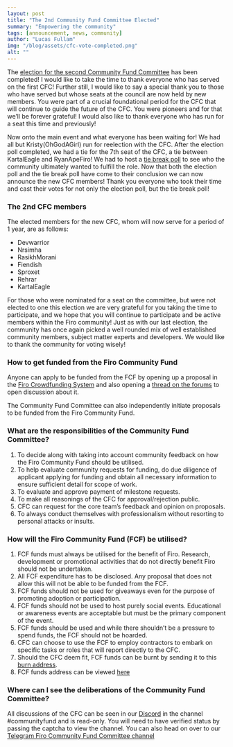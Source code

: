 ```yaml
---
layout: post
title: "The 2nd Community Fund Committee Elected"
summary: "Empowering the community"
tags: [announcement, news, community]
author: "Lucas Fullam"
img: "/blog/assets/cfc-vote-completed.png"
alt: ""
---
```


The [election for the second Community Fund Committee](https://forum.firo.org/t/community-fund-committee-election-march-2023/2877) has been completed! I would like to take the time to thank everyone who has served on the first CFC! 
Further still, I would like to say a special thank you to those who have served but whose seats at the council are now held by new members. You were part of a crucial foundational period for the CFC that will continue to guide the future of the CFC. 
You were pioneers and for that we’ll be forever grateful! I would also like to thank everyone who has run for a seat this time and previously!   


Now onto the main event and what everyone has been waiting for! We had all but Kristy(OhGodAGirl) run for reelection with the CFC. 
After the election poll completed, we had a tie for the 7th seat of the CFC, a tie between KartalEagle and RyanApeFiro! We had to host a [tie break poll](https://forum.firo.org/t/community-fund-committee-election-march-2023/2877/29?u=dinkblitz) to see who the community ultimately wanted to fulfill the role. 
Now that both the election poll and the tie break poll have come to their conclusion we can now announce the new CFC members! Thank you everyone who took their time and cast their votes for not only the election poll, but the tie break poll! 


### The 2nd CFC members


The elected members for the new CFC, whom will now serve for a period of 1 year, are as follows: 
* Devwarrior
* Nrsimha
* RasikhMorani
* Fiendish
* Sproxet
* Rehrar
* KartalEagle 


For those who were nominated for a seat on the committee, but were not elected to one this election we are very grateful for you taking the time to participate, and we hope that you will continue to participate and be active members within the Firo community! Just as with our last election, the community has once again picked a well rounded mix of well established community members, subject matter experts and developers. We would like to thank the community for voting wisely! 

### How to get funded from the Firo Community Fund  

Anyone can apply to be funded from the FCF by opening up a proposal in the [Firo Crowdfunding System](https://funding.firo.org/) and also opening a [thread on the forums](https://forum.firo.org/c/fcs-proposals/16) to open discussion about it.  

The Community Fund Committee can also independently initiate proposals to be funded from the Firo Community Fund.  

### What are the responsibilities of the Community Fund Committee?  

1. To decide along with taking into account community feedback on how the Firo Community Fund should be utilised.
2. To help evaluate community requests for funding, do due diligence of applicant applying for funding and obtain all necessary information to ensure sufficient detail for scope of work.
3. To evaluate and approve payment of milestone requests.
4. To make all reasonings of the CFC for approval/rejection public.
5. CFC can request for the core team’s feedback and opinion on proposals. 
6. To always conduct themselves with professionalism without resorting to personal attacks or insults.  

### How will the Firo Community Fund (FCF) be utilised?

1. FCF funds must always be utilised for the benefit of Firo. Research, development or promotional activities that do not directly benefit Firo should not be undertaken.
2. All FCF expenditure has to be disclosed. Any proposal that does not allow this will not be able to be funded from the FCF.
3. FCF funds should not be used for giveaways even for the purpose of promoting adoption or participation.
4. FCF funds should not be used to host purely social events. Educational or awareness events are acceptable but must be the primary component of the event.
5. FCF funds should be used and while there shouldn’t be a pressure to spend funds, the FCF should not be hoarded.
6. CFC can choose to use the FCF to employ contractors to embark on specific tasks or roles that will report directly to the CFC.
7. Should the CFC deem fit, FCF funds can be burnt by sending it to this [burn address](https://explorer.firo.org/address/aFiroBurningAddressDoNotSendrPtjYA).
8. FCF funds address can be viewed [here](https://explorer.firo.org/address/aFA2TbqG9cnhhzX5Yny2pBJRK5EaEqLCH7)  

### Where can I see the deliberations of the Community Fund Committee?  

All discussions of the CFC can be seen in our [Discord](https://discord.com/invite/TGZPRbRT3Y) in the channel #communityfund and is read-only. You will need to have verified status by passing the captcha to view the channel.
You can also head on over to our [Telegram Firo Community Fund Committee channel](https://t.me/firocfc)
